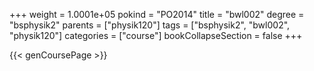 +++
weight = 1.0001e+05
pokind = "PO2014"
title = "bwl002"
degree = "bsphysik2"
parents = ["physik120"]
tags = ["bsphysik2", "bwl002", "physik120"]
categories = ["course"]
bookCollapseSection = false
+++

{{< genCoursePage >}}
